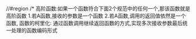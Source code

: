  //#region
        /*
            高阶函数:如果一个函数符合下面2个规范中的任何一个,那该函数就是高阶函数
                1.若A函数,接收的参数是一个函数
                2.若A函数,调用的返回值依然是一个函数,
            函数的柯里化:
                通过函数调用继续返回函数的方式,实现多次接收参数最后统一处理的函数编码形式
     